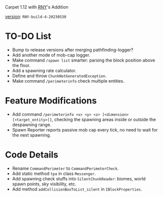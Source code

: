 Carpet 1.12 with [RNY](https://github.com/Rainyaphthyl)'s Addition

[version](src/carpet/CarpetSettings.java): `RNY-build-4-20230530`

# TO-DO List

- Bump to release versions after merging pathfinding-logger?
- Add another mode of mob-cap logger.
- Make command `/spawn list` smarter: parsing the block position above the floor.
- Add a spawning rate calculator.
- Define and throw `ChunkNotGeneratedException`.
- Make command `/perimeterinfo` check multiple entities.

# Feature Modifications

- Add command `/perimeterinfo <x> <y> <z> [<dimension> [<target_entity>]]`, checking the spawning areas inside or outside the despawning range.
- Spawn Reporter reports passive mob cap every tick, no need to wait for the next spawning.

# Code Details

- Rename `CommandPerimeter` to `CommandPerimeterCheck`.
- Add static method `tpa` in class `Messenger`.
- Add spawning check stuffs into `SilentChunkReader`: biomes, world spawn points, sky visibility, etc.
- Add method `addCollisionBoxToList_silent` in `IBlockProperties`.

